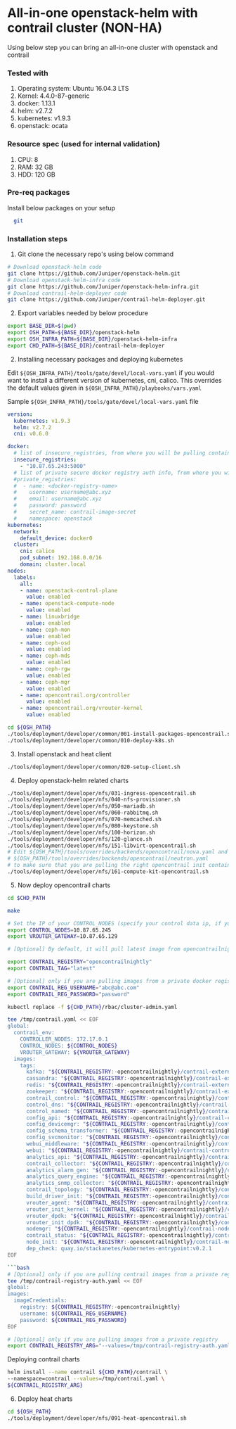 # All-in-one openstack-helm with contrail cluster (NON-HA)

Using below step you can bring an all-in-one cluster with openstack and contrail

### Tested with

1. Operating system: Ubuntu 16.04.3 LTS
2. Kernel: 4.4.0-87-generic
3. docker: 1.13.1
4. helm: v2.7.2
5. kubernetes: v1.9.3
6. openstack: ocata

### Resource spec (used for internal validation)

1. CPU: 8
2. RAM: 32 GB
3. HDD: 120 GB

### Pre-req packages

Install below packages on your setup

```bash
  git
```

### Installation steps

1. Git clone the necessary repo's using below command
  ```bash
  # Download openstack-helm code
  git clone https://github.com/Juniper/openstack-helm.git
  # Download openstack-helm-infra code
  git clone https://github.com/Juniper/openstack-helm-infra.git
  # Download contrail-helm-deployer code
  git clone https://github.com/Juniper/contrail-helm-deployer.git
  ```

2. Export variables needed by below procedure

  ```bash
  export BASE_DIR=$(pwd)
  export OSH_PATH=${BASE_DIR}/openstack-helm
  export OSH_INFRA_PATH=${BASE_DIR}/openstack-helm-infra
  export CHD_PATH=${BASE_DIR}/contrail-helm-deployer
  ```

2. Installing necessary packages and deploying kubernetes

Edit `${OSH_INFRA_PATH}/tools/gate/devel/local-vars.yaml` if you would want to install a different version of kubernetes, cni, calico. This overrides the default values given in `${OSH_INFRA_PATH}/playbooks/vars.yaml`

  Sample `${OSH_INFRA_PATH}/tools/gate/devel/local-vars.yaml` file
  ```yaml
  version:
    kubernetes: v1.9.3
    helm: v2.7.2
    cni: v0.6.0

  docker:
    # list of insecure_registries, from where you will be pulling container images
    insecure_registries:
      - "10.87.65.243:5000"
    # list of private secure docker registry auth info, from where you will be pulling container images
    #private_registries:
    #  - name: <docker-registry-name>
    #    username: username@abc.xyz
    #    email: username@abc.xyz
    #    password: password
    #    secret_name: contrail-image-secret
    #    namespace: openstack
  kubernetes:
    network:
      default_device: docker0
    cluster:
      cni: calico
      pod_subnet: 192.168.0.0/16
      domain: cluster.local
  nodes:
    labels:
      all:
      - name: openstack-control-plane
        value: enabled
      - name: openstack-compute-node
        value: enabled
      - name: linuxbridge
        value: enabled
      - name: ceph-mon
        value: enabled
      - name: ceph-osd
        value: enabled
      - name: ceph-mds
        value: enabled
      - name: ceph-rgw
        value: enabled
      - name: ceph-mgr
        value: enabled
      - name: opencontrail.org/controller
        value: enabled
      - name: opencontrail.org/vrouter-kernel
        value: enabled
  ```

  ```bash
  cd ${OSH_PATH}
  ./tools/deployment/developer/common/001-install-packages-opencontrail.sh
  ./tools/deployment/developer/common/010-deploy-k8s.sh
  ```

3. Install openstack and heat client

  ```bash
  ./tools/deployment/developer/common/020-setup-client.sh
  ```

4. Deploy openstack-helm related charts

  ```bash
  ./tools/deployment/developer/nfs/031-ingress-opencontrail.sh
  ./tools/deployment/developer/nfs/040-nfs-provisioner.sh
  ./tools/deployment/developer/nfs/050-mariadb.sh
  ./tools/deployment/developer/nfs/060-rabbitmq.sh
  ./tools/deployment/developer/nfs/070-memcached.sh
  ./tools/deployment/developer/nfs/080-keystone.sh
  ./tools/deployment/developer/nfs/100-horizon.sh
  ./tools/deployment/developer/nfs/120-glance.sh
  ./tools/deployment/developer/nfs/151-libvirt-opencontrail.sh
  # Edit ${OSH_PATH}/tools/overrides/backends/opencontrail/nova.yaml and
  # ${OSH_PATH}/tools/overrides/backends/opencontrail/neutron.yaml
  # to make sure that you are pulling the right opencontrail init container image
  ./tools/deployment/developer/nfs/161-compute-kit-opencontrail.sh
  ```

5. Now deploy opencontrail charts

  ```bash
  cd $CHD_PATH

  make

  # Set the IP of your CONTROL_NODES (specify your control data ip, if you have one)
  export CONTROL_NODES=10.87.65.245
  export VROUTER_GATEWAY=10.87.65.129

  # [Optional] By default, it will pull latest image from opencontrailnightly

  export CONTRAIL_REGISTRY="opencontrailnightly"
  export CONTRAIL_TAG="latest"

  # [Optional] only if you are pulling images from a private docker registry
  export CONTRAIL_REG_USERNAME="abc@abc.com"
  export CONTRAIL_REG_PASSWORD="password"

  kubectl replace -f ${CHD_PATH}/rbac/cluster-admin.yaml

  tee /tmp/contrail.yaml << EOF
  global:
    contrail_env:
      CONTROLLER_NODES: 172.17.0.1
      CONTROL_NODES: ${CONTROL_NODES}
      VROUTER_GATEWAY: ${VROUTER_GATEWAY}
    images:
      tags:
        kafka: "${CONTRAIL_REGISTRY:-opencontrailnightly}/contrail-external-kafka:${CONTRAIL_TAG:-latest}"
        cassandra: "${CONTRAIL_REGISTRY:-opencontrailnightly}/contrail-external-cassandra:${CONTRAIL_TAG:-latest}"
        redis: "${CONTRAIL_REGISTRY:-opencontrailnightly}/contrail-external-redis:${CONTRAIL_TAG:-latest}"
        zookeeper: "${CONTRAIL_REGISTRY:-opencontrailnightly}/contrail-external-zookeeper:${CONTRAIL_TAG:-latest}"
        contrail_control: "${CONTRAIL_REGISTRY:-opencontrailnightly}/contrail-controller-control-control:${CONTRAIL_TAG:-latest}"
        control_dns: "${CONTRAIL_REGISTRY:-opencontrailnightly}/contrail-controller-control-dns:${CONTRAIL_TAG:-latest}"
        control_named: "${CONTRAIL_REGISTRY:-opencontrailnightly}/contrail-controller-control-named:${CONTRAIL_TAG:-latest}"
        config_api: "${CONTRAIL_REGISTRY:-opencontrailnightly}/contrail-controller-config-api:${CONTRAIL_TAG:-latest}"
        config_devicemgr: "${CONTRAIL_REGISTRY:-opencontrailnightly}/contrail-controller-config-devicemgr:${CONTRAIL_TAG:-latest}"
        config_schema_transformer: "${CONTRAIL_REGISTRY:-opencontrailnightly}/contrail-controller-config-schema:${CONTRAIL_TAG:-latest}"
        config_svcmonitor: "${CONTRAIL_REGISTRY:-opencontrailnightly}/contrail-controller-config-svcmonitor:${CONTRAIL_TAG:-latest}"
        webui_middleware: "${CONTRAIL_REGISTRY:-opencontrailnightly}/contrail-controller-webui-job:${CONTRAIL_TAG:-latest}"
        webui: "${CONTRAIL_REGISTRY:-opencontrailnightly}/contrail-controller-webui-web:${CONTRAIL_TAG:-latest}"
        analytics_api: "${CONTRAIL_REGISTRY:-opencontrailnightly}/contrail-analytics-api:${CONTRAIL_TAG:-latest}"
        contrail_collector: "${CONTRAIL_REGISTRY:-opencontrailnightly}/contrail-analytics-collector:${CONTRAIL_TAG:-latest}"
        analytics_alarm_gen: "${CONTRAIL_REGISTRY:-opencontrailnightly}/contrail-analytics-alarm-gen:${CONTRAIL_TAG:-latest}"
        analytics_query_engine: "${CONTRAIL_REGISTRY:-opencontrailnightly}/contrail-analytics-query-engine:${CONTRAIL_TAG:-latest}"
        analytics_snmp_collector: "${CONTRAIL_REGISTRY:-opencontrailnightly}/contrail-analytics-snmp-collector:${CONTRAIL_TAG:-latest}"
        contrail_topology: "${CONTRAIL_REGISTRY:-opencontrailnightly}/contrail-analytics-topology:${CONTRAIL_TAG:-latest}"
        build_driver_init: "${CONTRAIL_REGISTRY:-opencontrailnightly}/contrail-vrouter-kernel-build-init:${CONTRAIL_TAG:-latest}"
        vrouter_agent: "${CONTRAIL_REGISTRY:-opencontrailnightly}/contrail-vrouter-agent:${CONTRAIL_TAG:-latest}"
        vrouter_init_kernel: "${CONTRAIL_REGISTRY:-opencontrailnightly}/contrail-vrouter-kernel-init:${CONTRAIL_TAG:-latest}"
        vrouter_dpdk: "${CONTRAIL_REGISTRY:-opencontrailnightly}/contrail-vrouter-agent-dpdk:${CONTRAIL_TAG:-latest}"
        vrouter_init_dpdk: "${CONTRAIL_REGISTRY:-opencontrailnightly}/contrail-vrouter-kernel-init-dpdk:${CONTRAIL_TAG:-latest}"
        nodemgr: "${CONTRAIL_REGISTRY:-opencontrailnightly}/contrail-nodemgr:${CONTRAIL_TAG:-latest}"
        contrail_status: "${CONTRAIL_REGISTRY:-opencontrailnightly}/contrail-status:${CONTRAIL_TAG:-latest}"
        node_init: "${CONTRAIL_REGISTRY:-opencontrailnightly}/contrail-node-init:${CONTRAIL_TAG:-latest}"
        dep_check: quay.io/stackanetes/kubernetes-entrypoint:v0.2.1
EOF

```bash
# [Optional] only if you are pulling contrail images from a private registry
tee /tmp/contrail-registry-auth.yaml << EOF
global:
  images:
    imageCredentials:
      registry: ${CONTRAIL_REGISTRY:-opencontrailnightly}
      username: ${CONTRAIL_REG_USERNAME}
      password: ${CONTRAIL_REG_PASSWORD}
EOF

# [Optional] only if you are pulling images from a private registry
export CONTRAIL_REGISTRY_ARG="--values=/tmp/contrail-registry-auth.yaml "
```

Deploying contrail charts
```bash
helm install --name contrail ${CHD_PATH}/contrail \
--namespace=contrail --values=/tmp/contrail.yaml \
${CONTRAIL_REGISTRY_ARG}
```

6. Deploy heat charts

  ```bash
  cd ${OSH_PATH}
  ./tools/deployment/developer/nfs/091-heat-opencontrail.sh
  ```
